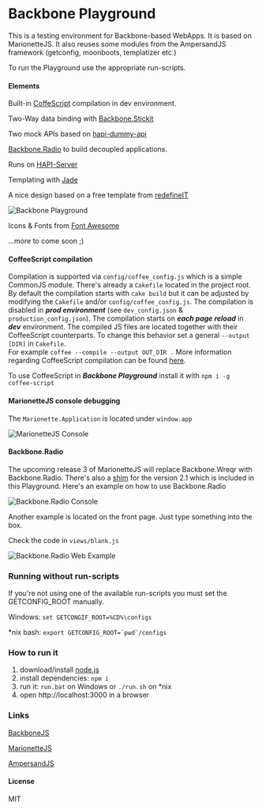 # Backbone Playground

This is a testing environment for Backbone-based WebApps. It is based on MarionetteJS.
It also reuses some modules from the AmpersandJS framework (getconfig, moonboots, templatizer etc.)

To run the Playground use the appropriate run-scripts.

#### Elements

Built-in [CoffeScript](http://coffeescript.org/) compilation in dev environment.

Two-Way data binding with [Backbone.Stickit](http://nytimes.github.io/backbone.stickit/)

Two mock APIs based on [hapi-dummy-api](https://github.com/HenrikJoreteg/hapi-dummy-api)

[Backbone.Radio](https://github.com/jmeas/backbone.radio) to build decoupled applications.

Runs on [HAPI-Server](http://hapijs.com)

Templating with [Jade](http://jade-lang.com/)

A nice design based on a free template from [redefineIT](http://redefineinfotech.com/5-free-bootstrap-html-templates/)

![Backbone Playground](http://q40.imgup.net/backbone_p1d5e.png "Playground Screenshot")

Icons & Fonts from [Font Awesome](http://fortawesome.github.io/Font-Awesome/)

...more to come soon ;)

#### CoffeeScript compilation

Compilation is supported via `config/coffee_config.js` which is a simple CommonJS module. There's already a  `Cakefile` located in the project root. 
By default the compilation starts with `cake build` but it can be adjusted by modifying the `Cakefile` and/or `config/coffee_config.js`.
The compilation is disabled in ___prod environment___ (see `dev_config.json` & `production_config.json`).
The compilation starts on ___each page reload___ in ___dev___ environment. The compiled JS files are located together with 
their CoffeeScript counterparts. To change this behavior set a general `--output [DIR]` in `Cakefile`.  
For example `coffee --compile --output OUT_DIR .` More information regarding CoffeeScript compilation can be found [here](http://arcturo.github.io/library/coffeescript/05_compiling.html).

To use CoffeeScript in ___Backbone Playground___ install it with `npm i -g coffee-script`

#### MarionetteJS console debugging

The `Marionette.Application` is located under `window.app` 

![MarionetteJS Console](http://t88.imgup.net/marionette5d70.png "MarionetteJS")

#### Backbone.Radio

The upcoming release 3 of MarionetteJS will replace Backbone.Wreqr with Backbone.Radio. There's also a [shim](https://gist.github.com/jmeas/7992474cdb1c5672d88b) 
for the version 2.1 which is included in this Playground. Here's an example on how to use Backbone.Radio

![Backbone.Radio Console](http://s86.imgup.net/backbone_r42e4.png "Backbone.Radio Console")

Another example is located on the front page. Just type something into the box.

Check the code in `views/blank.js`

![Backbone.Radio Web Example](http://n33.imgup.net/backbonerabe42.png "Backbone.Radio Web")

### Running without run-scripts
If you're not using one of the available run-scripts you must set the GETCONFIG_ROOT manually.

Windows: 
`set GETCONGIF_ROOT=%CD%\configs`

*nix bash:
`` export GETCONFIG_ROOT=`pwd`/configs ``

### How to run it

1. download/install [node.js](http://nodejs.org/)
1. install dependencies: `npm i`
1. run it: `run.bat` on Windows or `./run.sh` on *nix
1. open http://localhost:3000 in a browser

### Links

[BackboneJS](http://backbonejs.org)

[MarionetteJS](http://marionettejs.com)

[AmpersandJS](http://ampersandjs.com)

#### License

MIT

